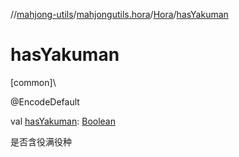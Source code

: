 //[mahjong-utils](../../../index.md)/[mahjongutils.hora](../index.md)/[Hora](index.md)/[hasYakuman](has-yakuman.md)

# hasYakuman

[common]\

@EncodeDefault

val [hasYakuman](has-yakuman.md): [Boolean](https://kotlinlang.org/api/latest/jvm/stdlib/kotlin-stdlib/kotlin/-boolean/index.html)

是否含役满役种
